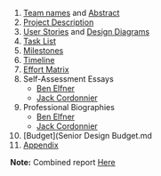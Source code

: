 1. [Team names](Project-Description.md) and [Abstract](abstract.md)
2. [Project Description](Project-Description.md)
3. [User Stories](User_Stories.md) and [Design Diagrams](Design_Diagrams/DesignDiagrams.md)
4. [Task List](Tasklist.md)
5. [Milestones](MilestonesTimelineandEffortMatrix.md#table-0-milestones)
6. [Timeline](MilestonesTimelineandEffortMatrix.md#table-1-timeline)
7. [Effort Matrix](MilestonesTimelineandEffortMatrix.md#table-2-effort-matrix)
8. Self-Assessment Essays
   - [Ben Elfner](writing_assignments/assignment3/BenElfnerIndividualCapstoneAssessment.md)
   - [Jack Cordonnier](writing_assignments/assignment3/Individual%20Capstone%20Assessment.docx)
9. Professional Biographies
   - [Ben Elfner](writing_assignments/assignment2/Professional%20Biography%20BE.md)
   - [Jack Cordonnier](writing_assignments/assignment2/Professional%20Biography%20JNC.md)
10. [Budget](Senior Design Budget.md
11. [Appendix](Appendix.md)



**Note:** Combined report [Here](CSSeniorDesignFinalReport%20-%20Google%20Docs.pdf)

